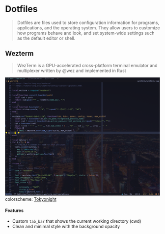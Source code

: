 # Dotfiles

> Dotfiles are files used to store configuration information for programs, applications,
> and the operating system. They allow users to customize how programs behave and look,
> and set system-wide settings such as the default editor or shell.

## Wezterm

> WezTerm is a GPU-accelerated cross-platform terminal emulator and multiplexer written
> by @wez and implemented in Rust

![image](https://github.com/tpAtalas/dotfiles/blob/f6db3182954f1494b467ac9b4ed3d1065ee3adaf/image.wezterm.png?raw=true)
colorscheme: [Tokyonight](https://github.com/folke/tokyonight.nvim)

#### Features

- Custom `tab_bar` that shows the current working directory (cwd)
- Clean and minimal style with the background opacity
